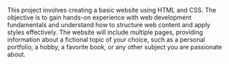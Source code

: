 This project involves creating a basic website using HTML and CSS. The objective is to gain hands-on experience with web development fundamentals and understand how to structure web content and apply styles effectively. The website will include multiple pages, providing information about a fictional topic of your choice, such as a personal portfolio, a hobby, a favorite book, or any other subject you are passionate about.

